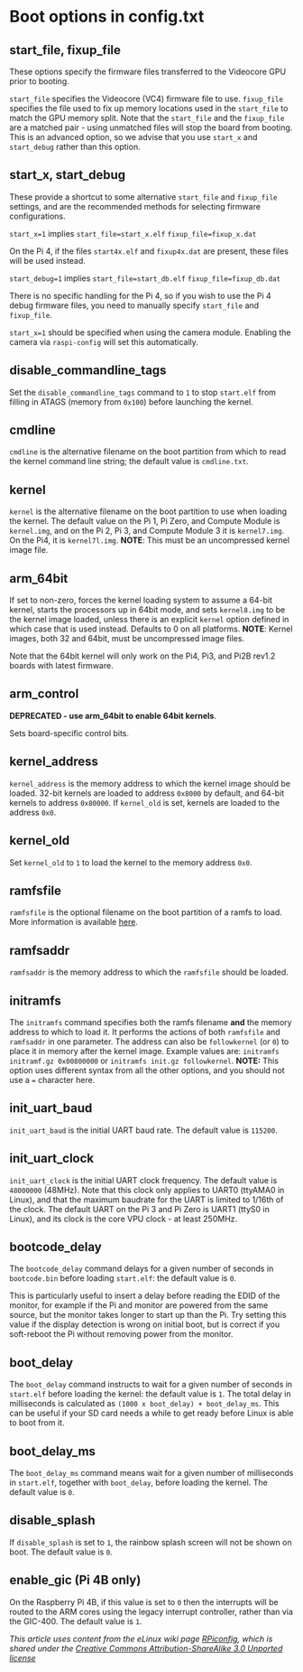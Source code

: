 # Boot options in config.txt 

## start_file, fixup_file

These options specify the firmware files transferred to the Videocore GPU prior to booting.

`start_file` specifies the Videocore (VC4) firmware file to use.
`fixup_file` specifies the file used to fix up memory locations used in the `start_file` to match the GPU memory split. Note that the `start_file` and the `fixup_file` are a matched pair - using unmatched files will stop the board from booting. This is an advanced option, so we advise that you use `start_x` and `start_debug` rather than this option.

## start_x, start_debug

These provide a shortcut to some alternative `start_file` and `fixup_file` settings, and are the recommended methods for selecting firmware configurations.

`start_x=1` implies
   `start_file=start_x.elf`
   `fixup_file=fixup_x.dat`
   
 On the Pi 4, if the files `start4x.elf` and `fixup4x.dat` are present, these files will be used instead.
   
`start_debug=1` implies
   `start_file=start_db.elf`
   `fixup_file=fixup_db.dat`

There is no specific handling for the Pi 4, so if you wish to use the Pi 4 debug firmware files, you need to manually specify `start_file` and `fixup_file`.

`start_x=1` should be specified when using the camera module. Enabling the camera via `raspi-config` will set this automatically.

## disable_commandline_tags

Set the `disable_commandline_tags` command to `1` to stop `start.elf` from filling in ATAGS (memory from `0x100`) before launching the kernel.

## cmdline

`cmdline` is the alternative filename on the boot partition from which to read the kernel command line string; the default value is `cmdline.txt`.

## kernel

`kernel` is the alternative filename on the boot partition to use when loading the kernel. The default value on the Pi 1, Pi Zero, and Compute Module is `kernel.img`, and on the Pi 2, Pi 3, and Compute Module 3 it is `kernel7.img`. On the Pi4, it is `kernel7l.img`. **NOTE**: This must be an uncompressed kernel image file.

## arm_64bit

If set to non-zero, forces the kernel loading system to assume a 64-bit kernel, starts the processors up in 64bit mode, and sets `kernel8.img` to be the kernel image loaded, unless there is an explicit `kernel` option defined in which case that is used instead. Defaults to 0 on all platforms. **NOTE**: Kernel images, both 32 and 64bit, must be uncompressed image files.

Note that the 64bit kernel will only work on the Pi4, Pi3, and Pi2B rev1.2 boards with latest firmware.

## arm_control

**DEPRECATED - use arm_64bit to enable 64bit kernels**.

Sets board-specific control bits.

## kernel_address

`kernel_address` is the memory address to which the kernel image should be loaded. 32-bit kernels are loaded to address `0x8000` by default, and 64-bit kernels to address `0x80000`. If `kernel_old` is set, kernels are loaded to the address `0x0`.

## kernel_old

Set `kernel_old` to `1` to load the kernel to the memory address `0x0`.

## ramfsfile

`ramfsfile` is the optional filename on the boot partition of a ramfs to load. More information is available [here](https://www.raspberrypi.org/forums/viewtopic.php?f=63&t=10532).

## ramfsaddr

`ramfsaddr` is the memory address to which the `ramfsfile` should be loaded.

## initramfs

The `initramfs` command specifies both the ramfs filename **and** the memory address to which to load it. It performs the actions of both `ramfsfile` and `ramfsaddr` in one parameter. The address can also be `followkernel` (or `0`) to place it in memory after the kernel image. Example values are: `initramfs initramf.gz 0x00800000` or `initramfs init.gz followkernel`. **NOTE:** This option uses different syntax from all the other options, and you should not use a `=` character here.

## init_uart_baud

`init_uart_baud` is the initial UART baud rate. The default value is `115200`.

## init_uart_clock

`init_uart_clock` is the initial UART clock frequency. The default value is `48000000` (48MHz). Note that this clock only applies to UART0 (ttyAMA0 in Linux), and that the maximum baudrate for the UART is limited to 1/16th of the clock. The default UART on the Pi 3 and Pi Zero is UART1 (ttyS0 in Linux), and its clock is the core VPU clock - at least 250MHz.

## bootcode_delay

The `bootcode_delay` command delays for a given number of seconds in `bootcode.bin` before loading `start.elf`: the default value is `0`.

This is particularly useful to insert a delay before reading the EDID of the monitor, for example if the Pi and monitor are powered from the same source, but the monitor takes longer to start up than the Pi. Try setting this value if the display detection is wrong on initial boot, but is correct if you soft-reboot the Pi without removing power from the monitor.

## boot_delay

The `boot_delay` command instructs to wait for a given number of seconds in `start.elf` before loading the kernel: the default value is `1`. The total delay in milliseconds is calculated as `(1000 x boot_delay) + boot_delay_ms`. This can be useful if your SD card needs a while to get ready before Linux is able to boot from it.

## boot_delay_ms

The `boot_delay_ms` command means wait for a given number of milliseconds in `start.elf`, together with `boot_delay`, before loading the kernel. The default value is `0`.

## disable_splash

If `disable_splash` is set to `1`, the rainbow splash screen will not be shown on boot. The default value is `0`.

## enable_gic (Pi 4B only)

On the Raspberry Pi 4B, if this value is set to `0` then the interrupts will be routed to the ARM cores using the legacy interrupt controller, rather than via the GIC-400. The default value is `1`.



*This article uses content from the eLinux wiki page [RPiconfig](http://elinux.org/RPiconfig), which is shared under the [Creative Commons Attribution-ShareAlike 3.0 Unported license](http://creativecommons.org/licenses/by-sa/3.0/)*
